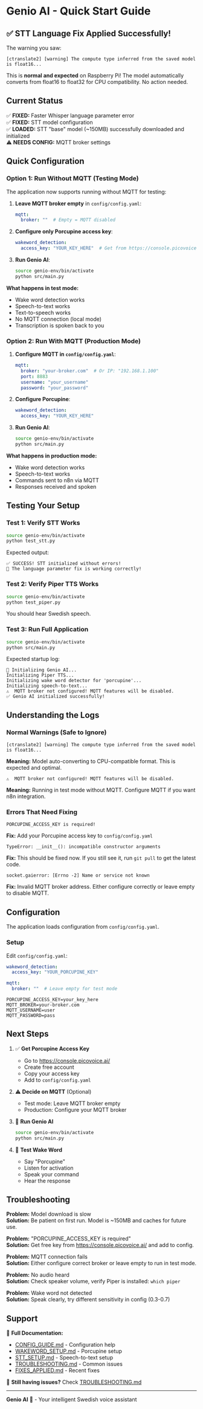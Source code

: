 # Genio AI - Quick Start Guide

## ✅ STT Language Fix Applied Successfully!

The warning you saw:
```
[ctranslate2] [warning] The compute type inferred from the saved model is float16...
```

This is **normal and expected** on Raspberry Pi! The model automatically converts from float16 to float32 for CPU compatibility. No action needed.

## Current Status

✅ **FIXED:** Faster Whisper language parameter error  
✅ **FIXED:** STT model configuration  
✅ **LOADED:** STT "base" model (~150MB) successfully downloaded and initialized  
⚠️ **NEEDS CONFIG:** MQTT broker settings  

## Quick Configuration

### Option 1: Run Without MQTT (Testing Mode)

The application now supports running without MQTT for testing:

1. **Leave MQTT broker empty** in `config/config.yaml`:
   ```yaml
   mqtt:
     broker: ""  # Empty = MQTT disabled
   ```

2. **Configure only Porcupine access key**:
   ```yaml
   wakeword_detection:
     access_key: "YOUR_KEY_HERE"  # Get from https://console.picovoice.ai/
   ```

3. **Run Genio AI**:
   ```bash
   source genio-env/bin/activate
   python src/main.py
   ```

**What happens in test mode:**
- Wake word detection works
- Speech-to-text works
- Text-to-speech works
- No MQTT connection (local mode)
- Transcription is spoken back to you

### Option 2: Run With MQTT (Production Mode)

1. **Configure MQTT in `config/config.yaml`**:
   ```yaml
   mqtt:
     broker: "your-broker.com"  # Or IP: "192.168.1.100"
     port: 8883
     username: "your_username"
     password: "your_password"
   ```

2. **Configure Porcupine**:
   ```yaml
   wakeword_detection:
     access_key: "YOUR_KEY_HERE"
   ```

3. **Run Genio AI**:
   ```bash
   source genio-env/bin/activate
   python src/main.py
   ```

**What happens in production mode:**
- Wake word detection works
- Speech-to-text works
- Commands sent to n8n via MQTT
- Responses received and spoken

## Testing Your Setup

### Test 1: Verify STT Works
```bash
source genio-env/bin/activate
python test_stt.py
```

Expected output:
```
✅ SUCCESS! STT initialized without errors!
🎉 The language parameter fix is working correctly!
```

### Test 2: Verify Piper TTS Works
```bash
source genio-env/bin/activate
python test_piper.py
```

You should hear Swedish speech.

### Test 3: Run Full Application
```bash
source genio-env/bin/activate
python src/main.py
```

Expected startup log:
```
🤖 Initializing Genio AI...
Initializing Piper TTS...
Initializing wake word detector for 'porcupine'...
Initializing speech-to-text...
⚠️  MQTT broker not configured! MQTT features will be disabled.
✅ Genio AI initialized successfully!
```

## Understanding the Logs

### Normal Warnings (Safe to Ignore)

```
[ctranslate2] [warning] The compute type inferred from the saved model is float16...
```
**Meaning:** Model auto-converting to CPU-compatible format. This is expected and optimal.

```
⚠️  MQTT broker not configured! MQTT features will be disabled.
```
**Meaning:** Running in test mode without MQTT. Configure MQTT if you want n8n integration.

### Errors That Need Fixing

```
PORCUPINE_ACCESS_KEY is required!
```
**Fix:** Add your Porcupine access key to `config/config.yaml`

```
TypeError: __init__(): incompatible constructor arguments
```
**Fix:** This should be fixed now. If you still see it, run `git pull` to get the latest code.

```
socket.gaierror: [Errno -2] Name or service not known
```
**Fix:** Invalid MQTT broker address. Either configure correctly or leave empty to disable MQTT.

## Configuration

The application loads configuration from `config/config.yaml`.

### Setup
Edit `config/config.yaml`:
```yaml
wakeword_detection:
  access_key: "YOUR_PORCUPINE_KEY"

mqtt:
  broker: ""  # Leave empty for test mode
```
```env
PORCUPINE_ACCESS_KEY=your_key_here
MQTT_BROKER=your-broker.com
MQTT_USERNAME=user
MQTT_PASSWORD=pass
```

## Next Steps

1. ✅ **Get Porcupine Access Key**
   - Go to https://console.picovoice.ai/
   - Create free account
   - Copy your access key
   - Add to `config/config.yaml`

2. ⚠️ **Decide on MQTT** (Optional)
   - Test mode: Leave MQTT broker empty
   - Production: Configure your MQTT broker

3. 🚀 **Run Genio AI**
   ```bash
   source genio-env/bin/activate
   python src/main.py
   ```

4. 🎤 **Test Wake Word**
   - Say "Porcupine"
   - Listen for activation
   - Speak your command
   - Hear the response

## Troubleshooting

**Problem:** Model download is slow  
**Solution:** Be patient on first run. Model is ~150MB and caches for future use.

**Problem:** "PORCUPINE_ACCESS_KEY is required"  
**Solution:** Get free key from https://console.picovoice.ai/ and add to config.

**Problem:** MQTT connection fails  
**Solution:** Either configure correct broker or leave empty to run in test mode.

**Problem:** No audio heard  
**Solution:** Check speaker volume, verify Piper is installed: `which piper`

**Problem:** Wake word not detected  
**Solution:** Speak clearly, try different sensitivity in config (0.3-0.7)

## Support

📖 **Full Documentation:**
- [CONFIG_GUIDE.md](CONFIG_GUIDE.md) - Configuration help
- [WAKEWORD_SETUP.md](WAKEWORD_SETUP.md) - Porcupine setup
- [STT_SETUP.md](STT_SETUP.md) - Speech-to-text setup
- [TROUBLESHOOTING.md](TROUBLESHOOTING.md) - Common issues
- [FIXES_APPLIED.md](FIXES_APPLIED.md) - Recent fixes

🐛 **Still having issues?** Check [TROUBLESHOOTING.md](TROUBLESHOOTING.md)

---

**Genio AI** 🤖 - Your intelligent Swedish voice assistant
